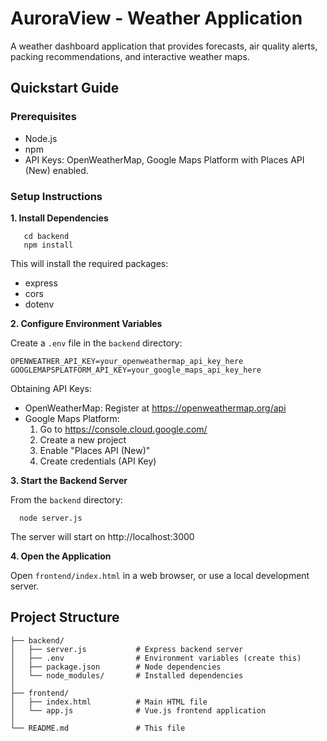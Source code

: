 # AuroraView - Weather Application

A weather dashboard application that provides forecasts, air quality alerts, packing recommendations, and interactive weather maps.

## Quickstart Guide

### Prerequisites

- Node.js
- npm
- API Keys: OpenWeatherMap, Google Maps Platform with Places API (New) enabled.

### Setup Instructions

**1. Install Dependencies**

```
   cd backend
   npm install
```

This will install the required packages:

- express
- cors
- dotenv

**2. Configure Environment Variables**

Create a `.env` file in the `backend` directory:

```
OPENWEATHER_API_KEY=your_openweathermap_api_key_here
GOOGLEMAPSPLATFORM_API_KEY=your_google_maps_api_key_here
```

Obtaining API Keys:

- OpenWeatherMap: Register at https://openweathermap.org/api
- Google Maps Platform:
  1.  Go to https://console.cloud.google.com/
  2.  Create a new project
  3.  Enable "Places API (New)"
  4.  Create credentials (API Key)

**3. Start the Backend Server**

From the `backend` directory:

```
  node server.js
```

The server will start on http://localhost:3000

**4. Open the Application**

Open `frontend/index.html` in a web browser, or use a local development server.

## Project Structure

```
├── backend/
│   ├── server.js           # Express backend server
│   ├── .env                # Environment variables (create this)
│   ├── package.json        # Node dependencies
│   └── node_modules/       # Installed dependencies
│
├── frontend/
│   ├── index.html          # Main HTML file
│   └── app.js              # Vue.js frontend application
│
└── README.md               # This file
```
